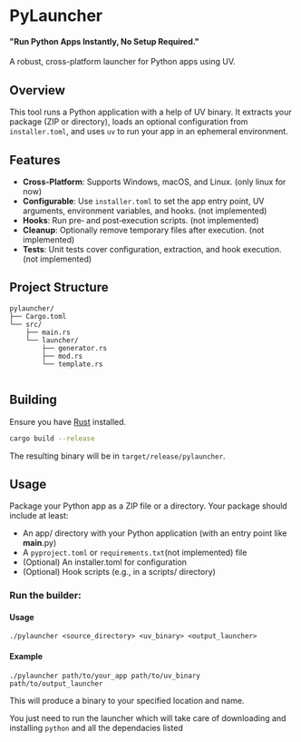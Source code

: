 # PyLauncher
#### "Run Python Apps Instantly, No Setup Required."

A robust, cross-platform launcher for Python apps using UV.

## Overview

This tool runs a Python application with a help of UV binary. It extracts your package (ZIP or directory), loads an optional configuration from `installer.toml`, and uses `uv` to run your app in an ephemeral environment.

## Features

- **Cross-Platform**: Supports Windows, macOS, and Linux. (only linux for now)
- **Configurable**: Use `installer.toml` to set the app entry point, UV arguments, environment variables, and hooks. (not implemented)
- **Hooks**: Run pre‑ and post‑execution scripts. (not implemented)
- **Cleanup**: Optionally remove temporary files after execution. (not implemented)
- **Tests**: Unit tests cover configuration, extraction, and hook execution. (not implemented)

## Project Structure

```
pylauncher/
├── Cargo.toml
└── src/
    ├── main.rs
    └── launcher/
        ├── generator.rs
        ├── mod.rs
        └── template.rs
 
```


## Building

Ensure you have [Rust](https://www.rust-lang.org/) installed.

```bash
cargo build --release
```

The resulting binary will be in `target/release/pylauncher`.

## Usage

Package your Python app as a ZIP file or a directory. Your package should include at least:
- An app/ directory with your Python application (with an entry point like __main__.py)
- A `pyproject.toml` or `requirements.txt`(not implemented) file
- (Optional) An installer.toml for configuration
- (Optional) Hook scripts (e.g., in a scripts/ directory)

### Run the builder:
#### Usage
`./pylauncher <source_directory> <uv_binary> <output_launcher>`

#### Example
`./pylauncher path/to/your_app path/to/uv_binary path/to/output_launcher`

This will produce a binary to your specified location and name.

You just need to run the launcher which will take care of downloading and installing `python` and all the dependacies listed
